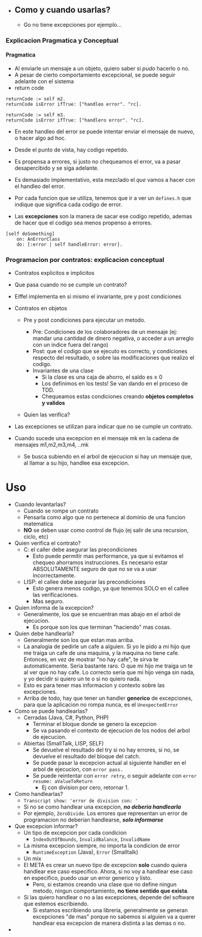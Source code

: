 - Como y cuando usarlas?
	- 
	- Go no tiene excepciones por ejemplo...

### Explicacion Pragmatica y Conceptual
#### Pragmatica
- Al enviarle un mensaje a un objeto, quiero saber si *pudo* hacerlo o no.
- A pesar de cierto comportamiento excepcional, se puede seguir adelante con el sistema
- return code
```smalltalk
returnCode := self m2.
returnCode isError ifTrue: ["handleo error". ^rc].

returnCode := self m3.
returnCode isError ifTrue: ["handlero error". ^rc].
```
- En este handleo del error se puede intentar enviar el mensaje de nuevo, o hacer algo ad hoc.


- Desde el punto de vista, hay codigo repetido.
- Es propensa a errores, si justo no chequeamos el error, va a pasar desapercibido y se siga adelante.
- Es demasiado implementativo, esta mezclado el *que* vamos a hacer con el handleo del error.
- Por cada funcion que se utiliza, tenemos que ir a ver un `defines.h` que indique que significa cada codigo de error.


- Las **excepciones** son la manera de sacar ese codigo repetido, ademas de hacer que el codigo sea menos propenso a errores.
```smalltalk
[self doSomething] 
	on: AnErrorClass 
	do: [:error | self handleError: error].
```

### Programacion por contratos: explicacion conceptual

- Contratos explicitos e implicitos
- Que pasa cuando no se cumple un contrato?
- Eiffel implementa en si mismo el invariante, pre y post condiciones

- Contratos en objetos
	- Pre y post condiciones para ejecutar un metodo.
		- Pre: Condiciones de los colaboradores de un mensaje (ej: mandar una cantidad de dinero negativa, o acceder a un arreglo con un indice fuera del rango)
		- Post: que el codigo que se ejecuto es correcto, y condiciones respecto del resultado, o sobre las modificaciones que realizo el codigo.
		- Invariantes de una clase
			- Si la clase es una caja de ahorro, el saldo es $\geq$ 0
			- Los definimos en los tests! Se van dando en el proceso de TDD.
			- Chequeamos estas condiciones creando **objetos completos y validos**

	
	- Quien las verifica?


- Las excepciones se utilizan para indicar que no se cumple un contrato.

- Cuando sucede una excepcion en el mensaje mk en la cadena de mensajes m1,m2,m3,m4, ..mk
	- Se busca subiendo en el arbol de ejecucion si hay un mensaje que, al llamar a su hijo, handlee esa excepcion.


# Uso
- Cuando levantarlas?
	- Cuando se rompe un contrato
	- Pensarla como algo que no pertenece al dominio de una funcion matematica
	- **NO** se deben usar como control de flujo (ej salir de una recursion, ciclo, etc)
- Quien verifica el contrato?
	- C: el caller debe asegurar las precondiciones
		- Esto puede permitir mas performance, ya que si evitamos el chequeo ahorramos instrucciones. Es necesario estar ABSOLUTAMENTE seguro de que no se va a usar incorrectamente.
	- LISP: el callee debe asegurar las precondiciones
		- Esto genera menos codigo, ya que tenemos SOLO en el callee las verificaciones.
		- Mas seguro.
- Quien informa de la excepcion?
	- Generalmente, los que se encuentran mas abajo en el arbol de ejecucion.
		- Es porque son los que terminan "haciendo" mas cosas.
- Quien debe handlearla?
	- Generalmente son los que estan mas arriba.
	- La analogia de pedirle un cafe a alguien. Si yo le pido a mi hijo que me traiga un cafe de una maquina, y la maquina no tiene cafe. Entonces, en vez de mostrar "no hay cafe", te sirva te automaticamente. Seria bastante raro. O que mi hijo me traiga un te al ver que no hay cafe. Lo correcto seria que mi hijo venga sin nada, y yo decidir si quiero un te o si no quiero nada.
	- Esto es para tener mas informacion y contexto sobre las excepciones.
	- Arriba de todo, hay que tener un handler **generico** de excepciones, para que la aplicacion no rompa nunca, es el `UnexpectedError`
- Como se puede handlearlas?
	- Cerradas (Java, C#, Python, PHP)
		- Terminar el bloque donde se genero la excepcion
		- Se va pasando el contexto de ejecucion de los nodos del arbol de ejecucion.
	- Abiertas (SmallTalk, LISP, SELF)
		- Se devuelve el resultado del try si no hay errores, si no, se devuelve el resultado del bloque del catch.
		- Se puede pasar la excepcion actual al siguiente handler en el arbol de ejecucion, con `error pass.`
		- Se puede reintentar con `error retry`, o seguir adelante con `error resume: aValueToReturn`
			- Ej con division por cero, retornar 1.
- Como handlearlas?
	- `Transcript show: 'error de division con: '`
	- Si no se como handlear una excepcion, ***no deberia handlearla***
	- Por ejemplo, `ZeroDivide`. Los errores que representan un error de programacion no deberian handlearse, ***solo informarse***
- Que excepcion informar?
	- Un tipo de excepcion por cada condicion
		- `IndexOutOfBounds`, `InvalidBalance`, `InvalidName`
	- La misma excepcion siempre, no importa la condicion de error
		- `RuntimeException` (Java), `Error` (Smalltalk)
	- Un mix
	- El META es crear un nuevo tipo de excepcion **solo** cuando quiera handlear ese caso especifico. Ahora, si no voy a handlear ese caso en especifico, puedo usar un error generico y listo.
		- Pero, si estamos creando una clase que no define ningun metodo, ningun comportamiento, **no tiene sentido que exista**.
	- Si las quiero handlear o no a las excepciones, depende del software que estemos escribiendo.
		- Si estamos escribiendo una libreria, generalmente se generan excepciones "de mas" porque no sabemos si alguien va a querer handlear esa excepcion de manera distinta a las demas o no.
- 

